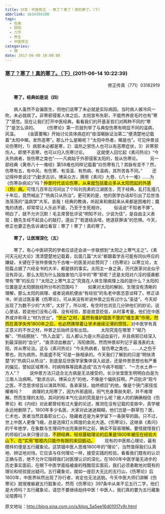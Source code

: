 ```yaml
---
title: 分享：中医修正 - 寒了？寒了！真的寒了。（下）
abbrlink: 1634394108
tags:
  - 伤寒
  - 阴阳
  - 六节
  - 养生
  - 中医修正
categories:
  - 摘
date: 2017-06-08 10:00:00
---
```

###  [寒了？寒了！真的寒了。（下）](http://blog.sina.com.cn/s/blog_5a5ee16d01017v9r.html  "跳转至原文")(2011-06-14 10:22:39)

<p ALIGN="right">修正传真（771）03182919</P>

#### 　　寒了，经典如是说（四）
　　病人虽然不会骗医生，但他们说寒了未必就是实际病因。当时病人被冷风一吹，未必就病了。非寒邪侵客人体之后，太阳宣布失职，不能煦养皮毛时也有“寒了”感觉。现在让我们打开中医经典，看看我们的开基圣哲们对两种不同的“寒了”是怎么讲的。
　　《伤寒论》第一页就列举了与典型伤寒有明显不同的温病，风温。
　　《金匮要略》开始讨论具体病症的“痉湿暍脉证治第二”便清楚地记载着“太阳中暍，发热恶寒”。那么什么是暍呢？“太阳中热者，暍是也”。可见仲景谈论伤寒时，1）病邪未必都是寒，2）温热之邪伤人也可以有恶寒症状，3）非寒邪伤人，即使不恶寒，也可以归入伤寒讨论。
　　这就使人回忆起《素问热论》“今夫热病者，皆伤寒之类也”——凡病始于外邪侵客太阳的，皆从伤寒论。
　　另一部经典《黄帝八十一难经》第58难也同样记载着“曰伤寒有几？其脉有变不？然，伤寒有五，有中风、有伤寒、有湿温、有热病、有温病，其所苦各不同。”
　　还记得仲景说过“乃勤求古训，博采众方，撰用《素问》九卷、《八十一难》……为《伤寒杂病论》”吗？<font STYLE="BACKGroUnD-CoLor: #fff200">仲景时代谈论伤寒，从来就包括着众多从太阳而起的外感（热）病。</FONT>可惜几百年后河间出了个叫刘完素的江湖医生，荒于经典，乱打乱撞几十年后，竟然喊出了“热病只从热治”。更可笑的是，他的医学白话却引出了后世浩浩荡荡的“温病学”大军。哀哉！经典的教诲，听起来和做起来从来都是困难的；魔鬼的诱惑，却常常让人乐此不疲，乃至于生死相许。
　　俗话说“不知者不罪”。明白了，就不允许沉默！毛主席曾批评说“明知不对，少说为佳”，是自由主义表现；魏先生经不起良心的敲打，道出了“若遂结舌喑，绝道获罪诛”的恐惧。今天，修正也要正色告诉诸位看官：寒了！寒了！真的寒了。
  
#### 　　寒了，让医理深化（五）
　　寒了，有心中医研究的学者应该还会进一步联想到“太阳之上寒气主之”。《素问天元纪大论》清清楚楚地记载着，后面几篇“大论”都跟着学舌可能有同伙呼应的嫌疑，关键在于张仲景做为千古唯一的医圣对此赞同了：《伤寒论》以寒立论，太阳篇占据了六经全书的大半，都是铁的事实。太阳主一身之表，历代医家对此似乎没有异议。那么太阳为什么独独害怕六淫中的“寒”邪呢？还是太阳对六淫的侵袭都带有“寒”的反应？“太阳之上寒气主之”究竟在人体生理病理上指的是什么？太阳的位置是足太阳膀胱经所分布的范围吗？
　　如果对太阳的解剖、生理没有清晰的理解，那么太阳的病理、或者说病机便由“有经验”的名老中医恣意诠释了。修正读书，听说过医圣著《伤寒论》，可从来没有听说仲景之后有过什么“圣徒”，今天却出现了为数不少的“大师”。太好了，所以呢，有空时也浏览几分钟他们的妙论。说心里话，若说他们没有心得、没有经验，那是故意贬低，从时事考量，他们在中医界或许称得上“材为世出”。<font STYLE="BACKGroUnD-CoLor: #fff200">“世出”之材，虽然有维护国医不堕的“维生素”作用，然而在真学失传1800年之后，也必然携带着让学术继续沦滑的惯性，</FONT>对中医学有真正意义的不世之材，仲景之后始终没有出现。
　　太阳究竟在哪里？“衄乃解”、“热结膀胱”、“热入血室”，后人都认为是火热迫血妄行，并且病邪已经深入到最深层的“血分”，“直须凉血散血”，泻阳救阴。然而仲景却列记于最浅表的太阳，并从寒论治。这与《素问热论》“今夫热病者，皆伤寒之类也。……人之伤于寒也，则为病热，热虽盛不死”可是一脉相承的。今天我们了解到的只是“明快清楚”的“热病只从热治”，到底是后世医学家集体误入歧途，还是仲景思想也有严重的偏见，譬如区域寒冷、时病特殊等因素造成“古方今病不相能”、“一方水土养一方人”？
　　说仲景方法只适合北方病是无法接受的，长沙坐堂医生明明白白是为江南人治病啊。“勤求古训，博采众方”的他，不像是个偏执狂啊。严词批评“观今之医，不念思求经旨以演其所知，各承家技，始终顺旧”的他，像是个狭门家技炫耀者吗？
　　病理的太阳寒了，因为外邪遏阻，阳气充身熏肤失职，并不难理解。然而生理的太阳，其间的标本气化谈的究竟是什么呢？敝人的的确确相信《伤寒论》和《内经》对此都曾经有过大量的论述，推测在没有记载的变故中，真学被永远地删除了。1800年多少名医、大家对此迷迷糊糊，他们岂是一群草包？医，仁术也，医者当然具备职业仁心，隐藏者还是为来学留下一条狭窄的路。只不过，世上中医人更像飞蛾，总是选择灯火辉煌的金光大道。《伤寒论》，这继承《素问》的千年绝学，在象数与生理间作出完美排列之前，确实不容易理解。要怪就怪我们的师祖们从来只懂诊治，<font STYLE="BACKGroUnD-CoLor: #fff200">不顾经典，轻视基础理论的后果是1800年被压在经验大山下、在“实用”框框内只能作有限的来回振动。</FONT>
　　现有的中医核心理论，最有模样的便是五行藏象论。这禁锢中医人思维1800年的“理论”，当然值得我们认真地、辨证地对待。它应该与任何理论一样，接受实践的检验，看看我们既有的认识正确与否，绝不允许它阻碍我们对医理认识的深化。在1800年中医学毫无进步的历史事实面前，在眼下中医学面临被废的残酷现实面前，我们必须勇敢地对既有的理论和经验提出疑问。五行藏象论，就如一座巨大无比的五行山，《伤寒论》后1800年，中医界纵然出现了孙行者，肯定也无法逃脱。今天中医大师们讲解《伤寒论》就很难躲避五行脏象论，然而《伤寒论》397条中从来不见五行二字，他们是大师吗？五行藏象论，请您不要继续劫持中医！中医人，我们真的要为五行藏象论陪葬吗？


原文地址：http://blog.sina.com.cn/s/blog_5a5ee16d01017v9r.html